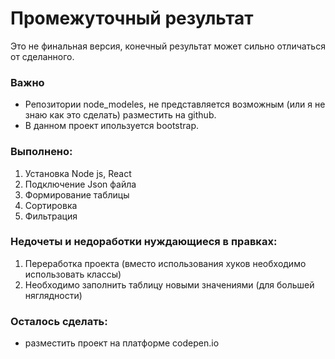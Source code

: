 # Промежуточный результат
Это не финальная версия, конечный результат может сильно отличаться от сделанного.

### Важно
- Репозитории node_modeles, не представляется возможным (или я не знаю как это сделать) разместить на github.
- В данном проект ипользуется bootstrap.

### Выполнено:
1) Установка Node js, React
2) Подключение Json файла
3) Формирование таблицы
4) Сортировка
5) Фильтрация

### Недочеты и недоработки нуждающиеся в правках:
1) Переработка проекта (вместо использования хуков необходимо использовать классы)
3) Необходимо заполнить таблицу новыми значениями (для большей няглядности)

### Осталось сделать:
- разместить проект на платформе codepen.io

